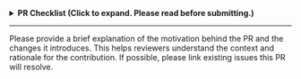 <details>
<!-- inside this <details> section, markdown rendering does not work, so we use raw html here. -->
<summary><b> PR Checklist (Click to expand. Please read before submitting.) </b></summary>

<p>Thank you for your contribution to vLLM! Before submitting the pull request, please ensure the PR meets the following criteria. This helps vLLM maintain the code quality and improve the efficiency of the review process.</p>

<h3>PR Title and Classification</h3>
<p>Only specific types of PRs will be reviewed. The PR title is prefixed appropriately to indicate the type of change. Please use one of the following:</p>
<ul>
    <li><code>[Bugfix]</code> for bug fixes.</li>
    <li><code>[CI/Build]</code> for build or continuous integration improvements.</li>
    <li><code>[Doc]</code> for documentation fixes and improvements.</li>
    <li><code>[Model]</code> for adding a new model or improving an existing model. Model name should appear in the title.</li>
    <li><code>[Frontend]</code> For changes on the vLLM frontend (e.g., OpenAI API server, <code>LLM</code> class, etc.) </li>
    <li><code>[Kernel]</code> for changes affecting CUDA kernels or other compute kernels.</li>
    <li><code>[Core]</code> for changes in the core vLLM logic (e.g., <code>LLMEngine</code>, <code>AsyncLLMEngine</code>, <code>Scheduler</code>, etc.)</li>
    <li><code>[Hardware][Vendor]</code> for hardware-specific changes. Vendor name should appear in the prefix (e.g., <code>[Hardware][AMD]</code>).</li>
    <li><code>[Misc]</code> for PRs that do not fit the above categories. Please use this sparingly.</li>
</ul>
<p><strong>Note:</strong> If the PR spans more than one category, please include all relevant prefixes.</p>

<h3>Code Quality</h3>

<p>The PR need to meet the following code quality standards:</p>

<ul>
    <li>We adhere to <a href="https://google.github.io/styleguide/pyguide.html">Google Python style guide</a> and <a href="https://google.github.io/styleguide/cppguide.html">Google C++ style guide</a>.</li>
    <li>Pass all linter checks. Please use <a href="https://github.com/vllm-project/vllm/blob/main/format.sh"><code>format.sh</code></a> to format your code.</li>
    <li>The code need to be well-documented to ensure future contributors can easily understand the code.</li>
    <li>Include sufficient tests to ensure the project to stay correct and robust. This includes both unit tests and integration tests.</li>
    <li>Please add documentation to <code>docs/source/</code> if the PR modifies the user-facing behaviors of vLLM. It helps vLLM user understand and utilize the new features or changes.</li>
</ul>

<h3>Notes for Large Changes</h3>
<p>Please keep the changes as concise as possible. For major architectural changes (>500 LOC excluding kernel/data/config/test), we would expect a GitHub issue (RFC) discussing the technical design and justification. Otherwise, we will tag it with <code>rfc-required</code> and might not go through the PR.</p>

<h3>What to Expect for the Reviews</h3>

<p>The goal of the vLLM team is to be a <i>transparent reviewing machine</i>. We would like to make the review process transparent and efficient and make sure no contributor feel confused or frustrated. However, the vLLM team is small, so we need to prioritize some PRs over others. Here is what you can expect from the review process: </p>

<ul>
    <li> After the PR is submitted, the PR will be assigned to a reviewer. Every reviewer will pick up the PRs based on their expertise and availability.</li>
    <li> After the PR is assigned, the reviewer will provide status update every 2-3 days. If the PR is not reviewed within 7 days, please feel free to ping the reviewer or the vLLM team.</li>
    <li> After the review, the reviewer will put an <code> action-required</code> label on the PR if there are changes required. The contributor should address the comments and ping the reviewer to re-review the PR.</li>
    <li> Please respond to all comments within a reasonable time frame. If a comment isn't clear or you disagree with a suggestion, feel free to ask for clarification or discuss the suggestion.
 </li>
</ul>

<h3>Thank You</h3>

<p> Finally, thank you for taking the time to read these guidelines and for your interest in contributing to vLLM. Your contributions make vLLM a great tool for everyone! </p>


</details>

---

Please provide a brief explanation of the motivation behind the PR and the changes it introduces. This helps reviewers understand the context and rationale for the contribution. If possible, please link existing issues this PR will resolve.



